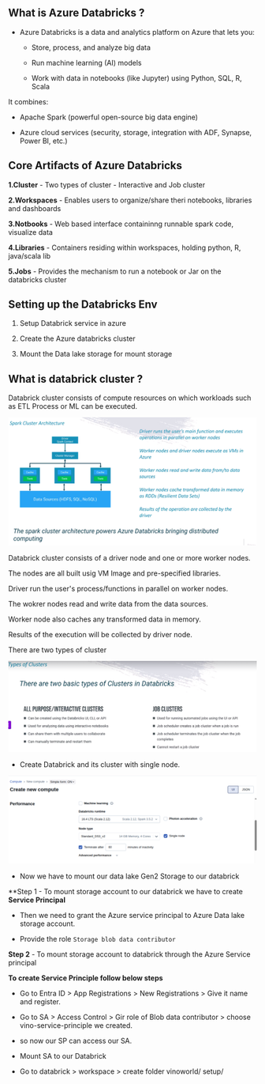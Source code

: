 What is Azure Databricks ?
---

- Azure Databricks is a data and analytics platform on Azure that lets you:

  - Store, process, and analyze big data

  - Run machine learning (AI) models

  - Work with data in notebooks (like Jupyter) using Python, SQL, R, Scala

It combines:

  - Apache Spark (powerful open-source big data engine)

  - Azure cloud services (security, storage, integration with ADF, Synapse, Power BI, etc.)

Core Artifacts of Azure Databricks
---

**1.Cluster** - Two types of cluster - Interactive and Job cluster

**2.Workspaces** - Enables users to organize/share theri notebooks, libraries and dashboards

**3.Notbooks** - Web based interface containinng runnable spark code, visualize data

**4.Libraries** - Containers residing within workspaces, holding python, R, java/scala lib

**5.Jobs** - Provides the mechanism to run a notebook or Jar on the databricks cluster


Setting up the Databricks Env
---

1. Setup Databrick service in azure

2. Create the Azure databricks cluster

3. Mount the Data lake storage for mount storage

What is databrick cluster ?
---

Databrick cluster consists of compute resources on which workloads such as ETL Process or ML can be executed.

![alt text](cluster.png)

Databrick cluster consists of a driver node and one or more worker nodes.

The nodes are all built usig VM Image and pre-specified libraries.

Driver run the user's process/functions in parallel on worker nodes.

The wokrer nodes read and write data from the data sources.

Worker node also caches any transformed data in memory.

Results of the execution will be collected by driver node.

There are two types of cluster

![alt text](clustert.png)

- Create Databrick and its cluster with single node.

![alt text](dbcluster.png)

- Now we have to mount our data lake Gen2 Storage to our databrick

**Step 1 - To mount storage account to our databrick we have to create **Service Principal**

- Then we need to grant the Azure service principal to Azure Data lake storage account.

- Provide the role `Storage blob data contributor`

**Step 2** - To mount storage account to databrick through the Azure Service principal


**To create Service Principle follow below steps**

- Go to Entra ID > App Registrations > New Registrations > Give it name and register.

- Go to SA > Access Control > Gir role of Blob data contributor > choose vino-service-principle we created.

- so now our SP can access our SA.

- Mount SA to our Databrick
- Go to databrick > workspace > create folder vinoworld/ setup/